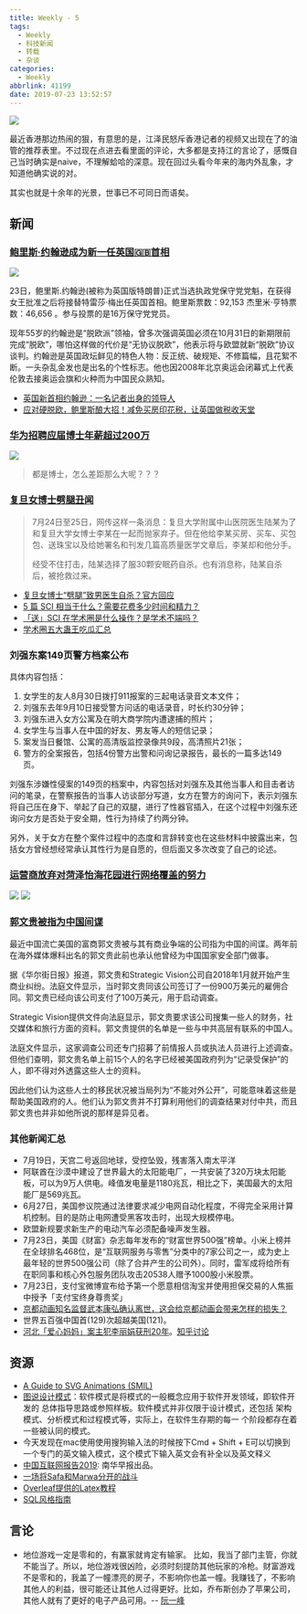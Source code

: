 ```yaml
---
title: Weekly - 5
tags:
  - Weekly
  - 科技新闻
  - 转载
  - 杂谈
categories:
  - Weekly
abbrlink: 41199
date: 2019-07-23 13:52:57
---
```


![](https://imgs.codewoody.com/uploads/big/e13d52707f66863d9863cb22b18eacf5.jpg)

<!--less-->

最近香港那边热闹的狠，有意思的是，江泽民怒斥香港记者的视频又出现在了的油管的推荐表里。不过现在点进去看里面的评论，大多都是支持江的言论了，感慨自己当时确实是naive，不理解蛤哈的深意。现在回过头看今年来的海内外乱象，才知道他确实说的对。

其实也就是十余年的光景，世事已不可同日而语矣。

## 新闻

### [鲍里斯·约翰逊成为新一任英国🇬🇧首相](http://www.xinhuanet.com/world/2019-07/23/c_1124789557.htm)

![](https://imgs.codewoody.com/uploads/big/e13d52707f66863d9863cb22b18eacf5.jpg)

23日，鲍里斯.约翰逊(被称为英国版特朗普)正式当选执政党保守党党魁，在获得女王批准之后将接替特雷莎·梅出任英国首相。鲍里斯票数：92,153 杰里米·亨特票数：46,656 。参与投票的是16万保守党党员。

现年55岁的约翰逊是“脱欧派”领袖，曾多次强调英国必须在10月31日的新期限前完成“脱欧”，哪怕这样做的代价是“无协议脱欧”，他表示将与欧盟就新“脱欧”协议谈判。约翰逊是英国政坛鲜见的特色人物：反正统、破规矩、不修篇幅，且花絮不断。一头杂乱金发也是出名的个性标志。他也因2008年北京奥运会闭幕式上代表伦敦去接奥运会旗和火种而为中国民众熟知。

- [英国新首相约翰逊：一名记者出身的领导人](https://www.bbc.com/zhongwen/simp/uk-49086056)
- [应对硬脱欧，鲍里斯酿大招！减免买房印花税，让英国做税收天堂](https://zhuanlan.zhihu.com/p/71608056)

### [华为招聘应届博士年薪超过200万](https://www.zhihu.com/question/336418328/answer/759298963)

![](https://imgs.codewoody.com/uploads/big/f367b414a40dd1ff08320bf773b4acd3.jpg)

> 都是博士，怎么差距那么大呢？？？

### [复旦女博士劈腿丑闻](https://www.zhihu.com/question/336719951)

> 7月24日至25日，网传这样一条消息：复旦大学附属中山医院医生陆某为了和复旦大学女博士李某在一起而抛家弃子。但在他给李某买房、买车、买包包、送珠宝以及给她署名和刊发几篇高质量医学文章后，李某却和他分手。
>
> 经受不住打击，陆某选择了服30颗安眠药自杀。也有消息称，陆某自杀后，被抢救过来。

- [复旦女博士“劈腿”致男医生自杀？官方回应](https://news.ifeng.com/c/7obH6tZYJYu)
- [5 篇 SCI 相当于什么？需要花费多少时间和精力？](https://www.zhihu.com/question/336815292)
- [「送」SCI 在学术圈是什么操作？是学术不端吗？](https://www.zhihu.com/question/336818804)
- [学术圈五大蛊王吃瓜汇总](https://www.zhihu.com/question/336719951/answer/761750649)

### 刘强东案149页警方档案公布

具体内容包括：

1. 女学生的友人8月30日拨打911报案的三起电话录音文本文件；
2. 刘强东去年9月10日接受警方问话的电话录音，时长约30分钟；
3. 刘强东进入女方公寓及在明大商学院内遭逮捕的照片；
4. 女学生与当事人在中国的好友、男友等人的短信记录；
5. 案发当日餐馆、公寓的高清版监控录像共9段，高清照片21张；
6. 警方的全案报告，包括4份警方出警和问询记录报告，最长的一篇多达149页。

刘强东涉嫌性侵案的149页的档案中，内容包括对刘强东及其他当事人和目击者访问的笔录，在警察报告的当事人访谈部分写道，女方在警方的询问下，表示刘强东将自己压在身下、举起了自己的双腿，进行了性器官插入，在这个过程中刘强东还询问女方是否处于安全期，性行为持续了约两分钟。

另外，关于女方在整个案件过程中的态度和言辞转变也在这些材料中披露出来，包括女方曾经想经常承认其性行为是自愿的，但后面又多次改变了自己的论述。

### [运营商放弃对菏泽怡海花园进行网络覆盖的努力](https://www.zhihu.com/question/336809415)

![](https://imgs.codewoody.com/uploads/big/30d611818d950dc5b77c72d5e6d647a0.jpg)
![](https://imgs.codewoody.com/uploads/big/06e45bce25078ab94b432465abd96acd.jpg)

### [郭文贵被指为中国间谍](https://www.bbc.com/zhongwen/simp/chinese-news-49087533)

最近中国流亡美国的富商郭文贵被与其有商业争端的公司指为中国的间谍。两年前在海外媒体爆料出名的郭文贵此前也承认他曾经为中国国家安全部门做事。

据《华尔街日报》报道，郭文贵和Strategic Vision公司自2018年1月就开始产生商业纠纷。法庭文件显示，当时郭文贵同该公司签订了一份900万美元的雇佣合同。郭文贵已经向该公司支付了100万美元，用于启动调查。

Strategic Vision提供文件向法庭显示，郭文贵要求该公司搜集一些人的财务，社交媒体和旅行方面的资料。郭文贵提供的名单是一些与中共高层有联系的中国人。

法庭文件显示，这家调查公司还专门招募了前情报人员或执法人员进行上述调查。但他们查明，郭文贵名单上前15个人的名字已经被美国政府列为“记录受保护”的人，即不得对外透露这些人士的资料。

因此他们认为这些人士的移民状况被当局列为“不能对外公开”，可能意味着这些是帮助美国政府的人。他们认为郭文贵并不打算利用他们的调查结果对付中共，而且郭文贵也并非如他所说的那样是异见者。

### 其他新闻汇总

- 7月19日，天宫二号返回地球，受控坠毁，残害落入南太平洋
- 阿联酋在沙漠中建设了世界最大的太阳能电厂，一共安装了320万块太阳能板，可以为9万人供电。峰值发电量是1180兆瓦，相比之下，美国最大的太阳能厂是569兆瓦。
- 6月27日，美国参议院通过法律要求减少电网自动化程度，不得完全采用计算机控制。目的是防止电网遭受黑客攻击时，出现大规模停电。
- 欧盟新规要求新生产的电动汽车必须配备噪声发生器。
- 7月23日，美国《财富》杂志每年发布的“财富世界500强”榜单。小米上榜并在全球排名468位，是“互联网服务与零售”分类中的7家公司之一，成为史上最年轻的世界500强公司（除了合并产生的公司外）。同时，雷军成将给所有在职同事和核心外包服务团队攻击20538人赠予1000股小米股票。
- 7月23日，支付宝微博宣布给予第一个愿意相信淘宝并使用担保交易的人焦振中授予「支付宝终身尊贵奖」
- [京都动画知名监督武本康弘确认离世，这会给京都动画会带来怎样的损失？](https://www.zhihu.com/question/337092839)
- 世界五百强中国首(129)次超越美国(121)。
- [河北「爱心妈妈」案主犯李丽娟获刑20年](http://www.bjnews.com.cn/news/2019/07/24/607125.html)。[知乎讨论](https://www.zhihu.com/question/336626906/answer/763425733)

## 资源

- [A Guide to SVG Animations (SMIL)](https://css-tricks.com/guide-svg-animations-smil/)
- [图说设计模式](https://design-patterns.readthedocs.io/zh_CN/latest/)：软件模式是将模式的一般概念应用于软件开发领域，即软件开发的 总体指导思路或参照样板。软件模式并非仅限于设计模式，还包括 架构模式、分析模式和过程模式等，实际上，在软件生存期的每一 个阶段都存在着一些被认同的模式。
- 今天发现在mac使用使用搜狗输入法的时候按下Cmd + Shift + E可以切换到一个专门的英文输入模式，这个模式下输入英文会有补全以及英文释义
- [中国互联网报告2019](https://www.scmp.com/china-internet-report): 南华早报出品。
- [一场将Safa和Marwa分开的战斗](https://www.bbc.co.uk/news/extra/PLNMqvmycN/conjoined-twins)
- [Overleaf提供的Latex教程](https://www.overleaf.com/learn/latex/Learn_LaTeX_in_30_minutes)
- [SQL风格指南](https://github.com/mattm/sql-style-guide#guidelines)

## 言论

- 地位游戏一定是零和的，有赢家就肯定有输家。 比如，我当了部门主管，你就不能当了。所以，地位游戏很凶险，必须时刻提防其他玩家的冷枪。财富游戏不是零和的，我盖了一幢漂亮的房子，不影响你也盖一幢。我赚钱了，不影响其他人的利益，很可能还让其他人过得更好。比如，乔布斯创办了苹果公司，其他人就有了更好的电子产品可用。-- [阮一峰](http://www.ruanyifeng.com/blog/2019/07/weekly-issue-66.html)
